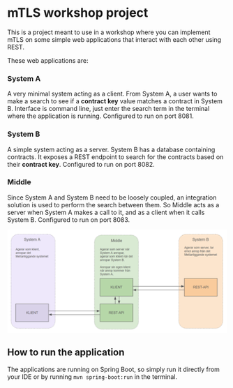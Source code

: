 # mTLS workshop project

This is a project meant to use in a workshop where you can implement mTLS on some simple web applications that 
interact with each other using REST.

These web applications are:

### System A
A very minimal system acting as a client. From System A, a user wants to make a search to see if a **contract key** 
value matches a contract in System B. Interface is command line, just enter the search term in the terminal where 
the application is running.
Configured to run on port 8081.

### System B
A simple system acting as a server. System B has a database containing contracts. It exposes a REST endpoint to 
search for the contracts based on their **contract key**.
Configured to run on port 8082.

### Middle
Since System A and System B need to be loosely coupled, an integration solution is used to perform the search 
between them. So Middle acts as a server when System A makes a call to it, and as a client when it calls System B.
Configured to run on port 8083.

![](/system_overview.png)

## How to run the application
The applications are running on Spring Boot, so simply run it directly from your IDE or by running
`mvn spring-boot:run` in the terminal.